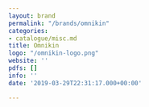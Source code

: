 ```yaml
---
layout: brand
permalink: "/brands/omnikin"
categories:
- catalogue/misc.md
title: Omnikin
logo: "/omnikin-logo.png"
website: ''
pdfs: []
info: ''
date: '2019-03-29T22:31:17.000+00:00'

---
```


